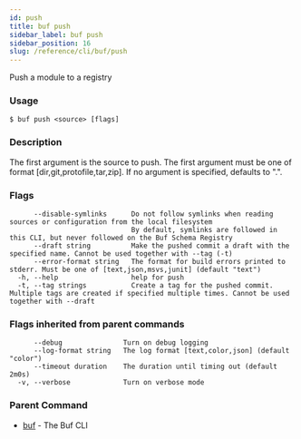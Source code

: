 ```yaml
---
id: push
title: buf push
sidebar_label: buf push
sidebar_position: 16
slug: /reference/cli/buf/push
---
```

Push a module to a registry

### Usage
```terminal
$ buf push <source> [flags]
```

### Description

The first argument is the source to push.
The first argument must be one of format [dir,git,protofile,tar,zip].
If no argument is specified, defaults to &#34;.&#34;.
 

### Flags

```
      --disable-symlinks      Do not follow symlinks when reading sources or configuration from the local filesystem
                              By default, symlinks are followed in this CLI, but never followed on the Buf Schema Registry
      --draft string          Make the pushed commit a draft with the specified name. Cannot be used together with --tag (-t)
      --error-format string   The format for build errors printed to stderr. Must be one of [text,json,msvs,junit] (default "text")
  -h, --help                  help for push
  -t, --tag strings           Create a tag for the pushed commit. Multiple tags are created if specified multiple times. Cannot be used together with --draft
```

### Flags inherited from parent commands

```
      --debug               Turn on debug logging
      --log-format string   The log format [text,color,json] (default "color")
      --timeout duration    The duration until timing out (default 2m0s)
  -v, --verbose             Turn on verbose mode
```

### Parent Command

* [buf](../buf)	 - The Buf CLI
